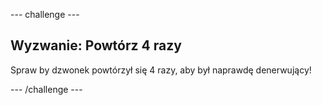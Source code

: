 --- challenge ---

## Wyzwanie: Powtórz 4 razy

Spraw by dzwonek powtórzył się 4 razy, aby był naprawdę denerwujący!

--- /challenge ---